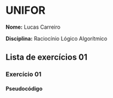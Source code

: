 # UNIFOR
**Nome:** Lucas Carreiro

**Disciplina:** Raciocínio Lógico Algorítmico

## Lista de exercícios 01

### Exercício 01

#### Pseudocódigo

